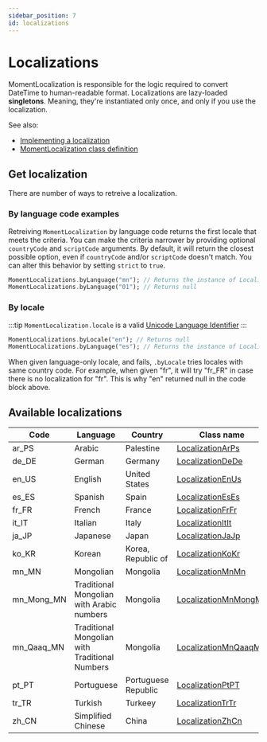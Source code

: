 ```yaml
---
sidebar_position: 7
id: localizations
---
```


# Localizations

MomentLocalization is responsible for the logic required to convert DateTime to
human-readable format. Localizations are lazy-loaded **singletons**. Meaning, they're
instantiated only once, and only if you use the localization.

See also:

* [Implementing a localization](creating-localization.md)
* [MomentLocalization class definition](https://pub.dev/documentation/moment_dart/latest/moment_dart/MomentLocalization-class.html)

## Get localization

There are number of ways to retreive a localization.

### By language code examples

Retreiving `MomentLocalization` by language code returns the first locale that
meets the criteria. You can make the criteria narrower by providing optional
`countryCode` and `scriptCode` arguments. By default, it will return the closest
possible option, even if `countryCode` and/or `scriptCode` doesn't match.
You can alter this behavior by setting `strict` to `true`.

```dart
MomentLocalizations.byLanguage("mn"); // Returns the instance of LocalizationMnMn
MomentLocalizations.byLanguage("01"); // Returns null
```

### By locale

:::tip
`MomentLocalization.locale` is a valid [Unicode Language Identifier](https://www.unicode.org/reports/tr35/#Unicode_language_identifier)
:::

```dart
MomentLocalizations.byLocale("en"); // Returns null
MomentLocalizations.byLanguage("es"); // Returns the instance of LocalizationEsEs
```

When given language-only locale, and fails, `.byLocale` tries locales with same
country code. For example, when given "fr", it will try "fr_FR" in case there
is no localization for "fr". This is why "en" returned null in the code block
above.

## Available localizations

| Code       | Language                                       | Country             | Class name                                                                                                           |
| ---------- | ---------------------------------------------- | ------------------- | -------------------------------------------------------------------------------------------------------------------- |
| ar_PS      | Arabic                                         | Palestine           | [LocalizationArPs](https://pub.dev/documentation/moment_dart/latest/moment_dart/LocalizationArPs-class.html)         |
| de_DE      | German                                         | Germany             | [LocalizationDeDe](https://pub.dev/documentation/moment_dart/latest/moment_dart/LocalizationDeDe-class.html)         |
| en_US      | English                                        | United States       | [LocalizationEnUs](https://pub.dev/documentation/moment_dart/latest/moment_dart/LocalizationEnUs-class.html)         |
| es_ES      | Spanish                                        | Spain               | [LocalizationEsEs](https://pub.dev/documentation/moment_dart/latest/moment_dart/LocalizationEsEs-class.html)         |
| fr_FR      | French                                         | France              | [LocalizationFrFr](https://pub.dev/documentation/moment_dart/latest/moment_dart/LocalizationFrFr-class.html)         |
| it_IT      | Italian                                        | Italy               | [LocalizationItIt](https://pub.dev/documentation/moment_dart/latest/moment_dart/LocalizationItIt-class.html)         |
| ja_JP      | Japanese                                       | Japan               | [LocalizationJaJp](https://pub.dev/documentation/moment_dart/latest/moment_dart/LocalizationJaJp-class.html)         |
| ko_KR      | Korean                                         | Korea, Republic of  | [LocalizationKoKr](https://pub.dev/documentation/moment_dart/latest/moment_dart/LocalizationKoKr-class.html)         |
| mn_MN      | Mongolian                                      | Mongolia            | [LocalizationMnMn](https://pub.dev/documentation/moment_dart/latest/moment_dart/LocalizationMnMn-class.html)         |
| mn_Mong_MN | Traditional Mongolian with Arabic numbers      | Mongolia            | [LocalizationMnMongMn](https://pub.dev/documentation/moment_dart/latest/moment_dart/LocalizationMnMongMn-class.html) |
| mn_Qaaq_MN | Traditional Mongolian with Traditional Numbers | Mongolia            | [LocalizationMnQaaqMn](https://pub.dev/documentation/moment_dart/latest/moment_dart/LocalizationMnQaaqMn-class.html) |
| pt_PT      | Portuguese                                     | Portuguese Republic | [LocalizationPtPT](https://pub.dev/documentation/moment_dart/latest/moment_dart/LocalizationPtPt-class.html)         |
| tr_TR      | Turkish                                        | Turkeey             | [LocalizationTrTr](https://pub.dev/documentation/moment_dart/latest/moment_dart/LocalizationTrTr-class.html)         |
| zh_CN      | Simplified Chinese                             | China               | [LocalizationZhCn](https://pub.dev/documentation/moment_dart/latest/moment_dart/LocalizationZhCn-class.html)         |
